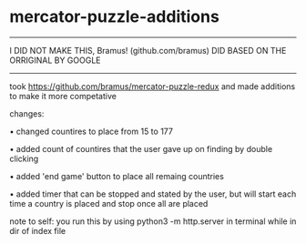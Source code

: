 # mercator-puzzle-additions

****
I DID NOT MAKE THIS, Bramus! (github.com/bramus) DID BASED ON THE ORRIGINAL BY GOOGLE
****

took https://github.com/bramus/mercator-puzzle-redux and made additions to make it more competative

changes:

• changed countires to place from 15 to 177

• added count of countires that the user gave up on finding by double clicking

• added 'end game' button to place all remaing countries

• added timer that can be stopped and stated by the user, but will start each time a country is placed and stop once all are placed



note to self: you run this by using python3 -m http.server in terminal while in dir of index file
